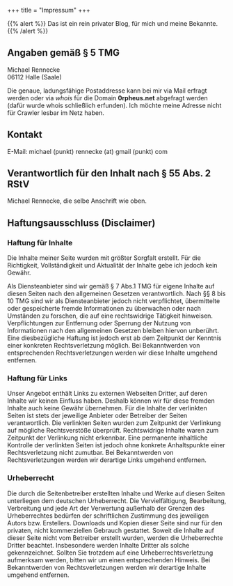 +++
title = "Impressum"
+++

{{% alert %}}
Das ist ein rein privater Blog, für mich und meine Bekannte.
{{% /alert %}}


## Angaben gemäß § 5 TMG

Michael Rennecke <br/>
06112 Halle (Saale)

Die genaue, ladungsfähige Postaddresse kann bei mir via Mail erfragt werden oder via 
*whois* für die Domain **0rpheus.net** abgefragt werden (dafür wurde whois schließlich erfunden).
Ich möchte meine Adresse nicht für Crawler lesbar im Netz haben.


## Kontakt

E-Mail: michael (punkt) rennecke (at) gmail (punkt) com


## Verantwortlich für den Inhalt nach § 55 Abs. 2 RStV

Michael Rennecke, die selbe Anschrift wie oben. 


## Haftungsausschluss (Disclaimer)

### Haftung für Inhalte

Die Inhalte meiner Seite wurden mit größter Sorgfalt erstellt. Für die Richtigkeit, Vollständigkeit 
und Aktualität der Inhalte gebe ich jedoch kein Gewähr. 

Als Diensteanbieter sind wir gemäß § 7 Abs.1 TMG für eigene Inhalte auf diesen Seiten nach den allgemeinen
Gesetzen verantwortlich. Nach §§ 8 bis 10 TMG sind wir als Diensteanbieter jedoch nicht verpflichtet,
übermittelte oder gespeicherte fremde Informationen zu überwachen oder nach Umständen zu forschen, die auf
eine rechtswidrige Tätigkeit hinweisen. Verpflichtungen zur Entfernung oder Sperrung der Nutzung von
Informationen nach den allgemeinen Gesetzen bleiben hiervon unberührt. Eine diesbezügliche Haftung ist
jedoch erst ab dem Zeitpunkt der Kenntnis einer konkreten Rechtsverletzung möglich. Bei Bekanntwerden von
entsprechenden Rechtsverletzungen werden wir diese Inhalte umgehend entfernen.


### Haftung für Links

Unser Angebot enthält Links zu externen Webseiten Dritter, auf deren Inhalte wir keinen Einfluss haben.
Deshalb können wir für diese fremden Inhalte auch keine Gewähr übernehmen. Für die Inhalte der verlinkten
Seiten ist stets der jeweilige Anbieter oder Betreiber der Seiten verantwortlich. Die verlinkten Seiten wurden zum
Zeitpunkt der Verlinkung auf mögliche Rechtsverstöße überprüft. Rechtswidrige Inhalte waren zum Zeitpunkt der
Verlinkung nicht erkennbar. Eine permanente inhaltliche Kontrolle der verlinkten Seiten ist jedoch ohne konkrete
Anhaltspunkte einer Rechtsverletzung nicht zumutbar. Bei Bekanntwerden von Rechtsverletzungen werden wir
derartige Links umgehend entfernen.


### Urheberrecht

Die durch die Seitenbetreiber erstellten Inhalte und Werke auf diesen Seiten unterliegen dem deutschen
Urheberrecht. Die Vervielfältigung, Bearbeitung, Verbreitung und jede Art der Verwertung außerhalb der
Grenzen des Urheberrechtes bedürfen der schriftlichen Zustimmung des jeweiligen Autors bzw. Erstellers.
Downloads und Kopien dieser Seite sind nur für den privaten, nicht kommerziellen Gebrauch gestattet. Soweit
die Inhalte auf dieser Seite nicht vom Betreiber erstellt wurden, werden die Urheberrechte Dritter beachtet.
Insbesondere werden Inhalte Dritter als solche gekennzeichnet. Sollten Sie trotzdem auf eine
Urheberrechtsverletzung aufmerksam werden, bitten wir um einen entsprechenden Hinweis. Bei Bekanntwerden
von Rechtsverletzungen werden wir derartige Inhalte umgehend entfernen.


[Einzelheiten zur Lizenz.]: https://creativecommons.org/licenses/by-sa/3.0/de/
[eRecht24 Disclaimer]: https://www.e-recht24.de/muster-disclaimer.html